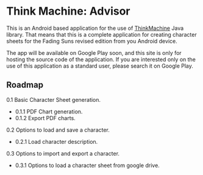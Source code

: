 # Think Machine: Advisor

This is an Android based application for the use of [ThinkMachine](https://softwaremagico.github.io/ThinkMachine/) Java library.  That means that this is a complete application for creating character sheets for the Fading Suns revised edition from you Android device.

The app will be available on Google Play soon, and this site is only for hosting the source code of the application. If you are interested only on the use of this application as a standard user, please search it on Google Play.

## Roadmap

0.1 Basic Character Sheet generation.
- 0.1.1 PDF Chart generation.
- 0.1.2 Export PDF charts.

0.2 Options to load and save a character.
- 0.2.1 Load character description.

0.3 Options to import and export a character.
- 0.3.1 Options to load a character sheet from google drive. 



